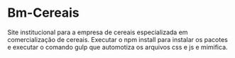 # Bm-Cereais

Site institucional para a empresa de cereais especializada em comercialização de cereais. Executar o npm install para instalar os pacotes e executar o comando gulp que automotiza os arquivos css e js e mimifica.


